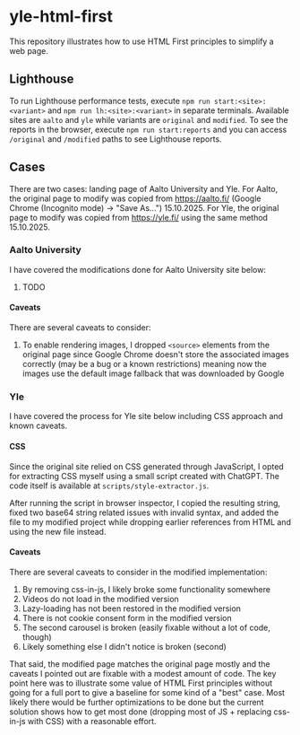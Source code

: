 # yle-html-first

This repository illustrates how to use HTML First principles to simplify a web page.

## Lighthouse

To run Lighthouse performance tests, execute `npm run start:<site>:<variant>` and `npm run lh:<site>:<variant>` in separate terminals. Available sites are `aalto` and `yle` while variants are `original` and `modified`. To see the reports in the browser, execute `npm run start:reports` and you can access `/original` and `/modified` paths to see Lighthouse reports.

## Cases

There are two cases: landing page of Aalto University and Yle. For Aalto, the original page to modify was copied from https://aalto.fi/ (Google Chrome (Incognito mode) -> "Save As...") 15.10.2025. For Yle, the original page to modify was copied from https://yle.fi/ using the same method 15.10.2025.

### Aalto University

I have covered the modifications done for Aalto University site below:

1. TODO

#### Caveats

There are several caveats to consider:

1. To enable rendering images, I dropped `<source>` elements from the original page since Google Chrome doesn't store the associated images correctly (may be a bug or a known restrictions) meaning now the images use the default image fallback that was downloaded by Google

### Yle

I have covered the process for Yle site below including CSS approach and known caveats.

#### CSS

Since the original site relied on CSS generated through JavaScript, I opted for extracting CSS myself using a small script created with ChatGPT. The code itself is available at `scripts/style-extractor.js`.

After running the script in browser inspector, I copied the resulting string, fixed two base64 string related issues with invalid syntax, and added the file to my modified project while dropping earlier references from HTML and using the new file instead.

#### Caveats

There are several caveats to consider in the modified implementation:

1. By removing css-in-js, I likely broke some functionality somewhere
2. Videos do not load in the modified version
3. Lazy-loading has not been restored in the modified version
4. There is not cookie consent form in the modified version
5. The second carousel is broken (easily fixable without a lot of code, though)
6. Likely something else I didn't notice is broken (second)

That said, the modified page matches the original page mostly and the caveats I pointed out are fixable with a modest amount of code. The key point here was to illustrate some value of HTML First principles without going for a full port to give a baseline for some kind of a "best" case. Most likely there would be further optimizations to be done but the current solution shows how to get most done (dropping most of JS + replacing css-in-js with CSS) with a reasonable effort.
